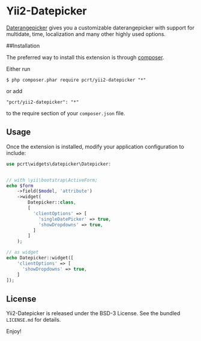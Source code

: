 Yii2-Datepicker
========

[Daterangepicker](http://www.daterangepicker.com/) gives you a customizable daterangepicker with support for multidate, time, localization and many other highly used options.

##Installation

The preferred way to install this extension is through [composer](http://getcomposer.org/download/).

Either run

```
$ php composer.phar require pcrt/yii2-datepicker "*"
```

or add

```
"pcrt/yii2-datepicker": "*"
```

to the require section of your `composer.json` file.

## Usage

Once the extension is installed, modify your application configuration to include:

```php
use pcrt\widgets\datepicker\Datepicker:


// with \yii\bootstrap\ActiveForm;
echo $form
    ->field($model, 'attribute')
    ->widget(
        Datepicker::class,
        [
          'clientOptions' => [
            'singleDatePicker' => true,
            'showDropdowns' => true,
          ]
        ]
    );

// as widget
echo Datepicker::widget([
    'clientOptions' => [
      'showDropdowns' => true,
    ]
]);
```

## License

Yii2-Datepicker is released under the BSD-3 License. See the bundled `LICENSE.md` for details.

Enjoy!
